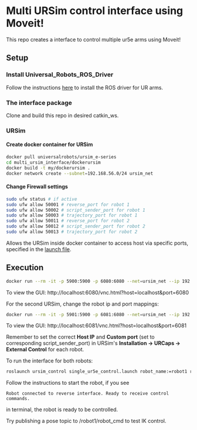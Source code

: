 # Multi URSim control interface using Moveit!
This repo creates a interface to control multiple ur5e arms using Moveit!

## Setup
### Install Universal_Robots_ROS_Driver
Follow the instructions [here](https://github.com/UniversalRobots/Universal_Robots_ROS_Driver) to install the ROS driver for UR arms.

### The interface package
Clone and build this repo in desired catkin_ws.
### URSim
#### Create docker container for URSim
```bash
docker pull universalrobots/ursim_e-series
cd multi_ursim_interface/dockerursim
docker build -t my/dockerursim .
docker network create --subnet=192.168.56.0/24 ursim_net
```

#### Change Firewall settings
```bash
sudo ufw status # if active
sudo ufw allow 50001 # reverse_port for robot 1
sudo ufw allow 50002 # script_sender_port for robot 1
sudo ufw allow 50003 # trajectory_port for robot 1
sudo ufw allow 50011 # reverse_port for robot 2
sudo ufw allow 50012 # script_sender_port for robot 2
sudo ufw allow 50013 # trajectory_port for robot 2
```
Allows the URSim inside docker container to access host via specific ports, specified in the [launch file](ursim_control/launch/single_ur5e_control.launch).

## Execution 

```bash
docker run --rm -it -p 5900:5900 -p 6080:6080 --net=ursim_net --ip 192.168.56.101 --add-host=host.docker.internal:host-gateway --name ursim_robot_1 my/dockerursim
```
To  view the GUI: http://localhost:6080/vnc.html?host=localhost&port=6080

For the second URSim, change the robot ip and port mappings:
```bash
docker run --rm -it -p 5901:5900 -p 6081:6080 --net=ursim_net --ip 192.168.56.102 --add-host=host.docker.internal:host-gateway --name ursim_robot_2 my/dockerursim
```
To  view the GUI: http://localhost:6081/vnc.html?host=localhost&port=6081

Remember to set the correct **Host IP** and **Custom port** (set to corresponding script_sender_port) in URSim's **Installation -> URCaps -> External Control** for each robot.

To run the interface for both robots:
```bash
roslaunch ursim_control single_ur5e_control.launch robot_name:=robot1 robot_ip:=192.168.56.101 reverse_port:=50001 script_sender_port:=50002 trajectory_port:=50003
```
Follow the instructions to start the robot, if you see 
```
Robot connected to reverse interface. Ready to receive control commands.
```
in terminal, the robot is ready to be controlled.

Try publishing a pose topic to /robot1/robot_cmd to test IK control.